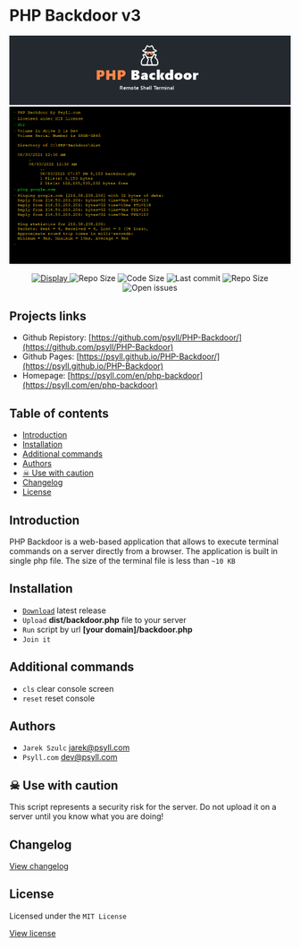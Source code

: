 # PHP Backdoor v3

![PHP Backdoor](assets/img/header.png "PHP Backdoor")
![PHP Backdoor](assets/img/screenshot.png "PHP Backdoor")



<p align="center">
	<a href="https://github.com/psyll/Noty-JS/blob/master/LICENSE">
		<img src="https://badgen.net/badge/license/mit" alt="Display">
	</a>
	<img src="https://img.shields.io/github/repo-size/psyll/PHP-Backdoor" alt="Repo Size">
	<img src="https://img.shields.io/github/languages/code-size/psyll/PHP-Backdoor" alt="Code Size">
	<img src="https://img.shields.io/github/last-commit/psyll/PHP-Backdoor" alt="Last commit">
	<img src="https://img.shields.io/github/repo-size/psyll/PHP-Backdoor" alt="Repo Size">
	<img src="https://img.shields.io/github/issues-raw/psyll/PHP-Backdoor" alt="Open issues">

</p>


## Projects links

- Github Repistory: [https://github.com/psyll/PHP-Backdoor/](https://github.com/psyll/PHP-Backdoor)
- Github Pages: [https://psyll.github.io/PHP-Backdoor/](https://psyll.github.io/PHP-Backdoor)
- Homepage: [https://psyll.com/en/php-backdoor](https://psyll.com/en/php-backdoor)

## Table of contents

  * [Introduction](#introduction)
  * [Installation](#installation)
  * [Additional commands](#additional-commands)
  * [Authors](#authors)
  * [&#9760; Use with caution](#-use-with-caution)
  * [Changelog](#changelog)
  * [License](#license)

## Introduction

PHP Backdoor is a web-based application that allows to execute terminal commands on a server directly from a browser. The application is built in single php file. The size of the terminal file is less than `~10 KB`

## Installation

- [`Download`](https://github.com/psyll/PHP-Backdoor/releases) latest release
- `Upload` **dist/backdoor.php** file to your server
- `Run` script by url **[your domain]/backdoor.php**
- `Join it`

## Additional commands

- `cls` clear console screen
- `reset` reset console

## Authors

- `Jarek Szulc` <jarek@psyll.com>
- `Psyll.com` <dev@psyll.com>

##  &#9760; Use with caution

This script represents a security risk for the server. Do not upload it on a server until you know what you are doing!

## Changelog

[View changelog](https://github.com/psyll/PHP-Backdoor/blob/master/CHANGELOG.md)

## License

Licensed under the `MIT License`

[View license](https://github.com/psyll/PHP-Backdoor/blob/master/LICENSE)
